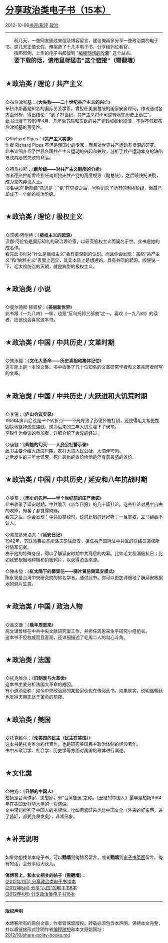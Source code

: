 <!DOCTYPE html>
<html xmlns="http://www.w3.org/1999/xhtml" xml:lang="zh-CN">
<head>
<meta http-equiv="Content-Type" content="text/html; charset=utf-8" />
<meta name="generator" content="Python script by program.think@gmail.com" />
<meta name="provider" content="program-think.blogspot.com" />
<link type="text/css" rel="stylesheet" href="../../css/program-think.css" />
<title>分享政治类电子书（15本） - 编程随想的博客</title>
</head>
<body>
<div id="main" style="width:100%;">
<h1><a href="../../index.md" title="回到首页">分享政治类电子书（15本）</a></h1>
<div class="post-info"><span class="date-header">2012-10-06</span><a href="../../tags/E4B9A6E8AF842FE5BDB1E8AF84.md" class="tag">书评/影评</a> <a href="../../tags/E694BFE6B2BB.md" class="tag">政治</a> </div>
<hr>
<div class="post">
&#12288;&#12288;前几天，一些网友通过来信及博客留言，建议俺再多分享一些政治类的电子书。这几天正值长假，俺挑选了十几本电子书，分享给列位看官。<br />&#12288;&#12288;按照惯例，上传的电子书都放到 "<a href="https://code.google.com/p/program-think/" target="_blank">编程随想的收藏</a>" 这个站点。<br />&#12288;&#12288;<font size="4"><b>要下载的话，请用鼠标猛击"<a href="https://code.google.com/p/program-think/wiki/Books" target="_blank">这个链接</a>"（需翻墙）</b></font><a name='more'></a><!--program-think--><br /><br /><h2>★政治类 / 理论 / 共产主义</h2><br />◇布热津斯基：《<b>大失败——二十世纪共产主义的兴亡</b>》<br />布热津斯基是知名的国际关系学着，曾担任美国总统的国家安全顾问。作者通过各方面分析，得出结论：“到了21世纪，共产主义将不可逆转地在历史上衰亡”。<br />此书出版于1989年4月，几年后苏联和东欧的共产党政权纷纷崩溃。不得不佩服布热津斯基的预见性。 <br /><br />◇Richard Pipes：《<b>共产主义实录</b>》<br />作者 Richard Pipes 不但是俄国史的专家，而且对世界共产运动有很深的研究。<br />此书详细介绍了世界各国共产主义运动的兴起和失败，分析了共产运动本身的缺陷导致其必然失败的命运。 <br /><br />◇德热拉斯：《<b>新阶级——对共产主义制度的分析</b>》<br />作者德热拉斯曾经担任南斯拉夫共产党的高层领导（副总统），之后跟铁托决裂，成为党内异议人士。<br />书名中的“新阶级”意思是：“党”在夺权之后，号称消灭了所有的剥削阶级，但自己却成了一个新的统治阶级。<br /><br /><h2>★政治类 / 理论 / 极权主义</h2><br />◇汉娜·阿伦特：《<b>极权主义的起源</b>》<br />汉娜·阿伦特是国际知名的政治理论家，以研究极权主义而闻名于世。此书是她的成名作。<br />看完此书你对“什么是极权主义”会有更深刻的认识。而且你会发现：虽然“共产主义”和“纳粹主义”表面上迥异，其实本质上是想通的，具有共同的起源。顺便说一下，毛太祖统治的天朝，就是典型的极权主义。 <br /><br /><h2>★政治类 / 小说</h2><br />◇奥尔德斯·赫胥黎：《<b>美丽新世界</b>》<br />此书跟《一九八四》一样，也是“反乌托邦三部曲”之一。喜欢《一九八四》的读者，应该也会喜欢这本书。 <br /><br /><h2>★政治类 / 中国 / 中共历史 / 文革时期</h2><br />◇宋永毅：《<b>文化大革命——历史真相和集体记忆</b>》<br />这实际上是一本论文集。书中收集了几十位知名的文革研究学者和文革亲历者所写的文章。<br /><br /><h2>★政治类 / 中国 / 中共历史 / 大跃进和大饥荒时期</h2><br />◇李锐：《<b>庐山会议实录</b>》<br />1959年庐山会议是一个转折点——不光导致了彭德怀被打倒，还使得毛太祖更加固执地坚持激进路线。这为后来的三年大饥荒埋下了伏笔。<br />李锐作为会议的参加者，详细介绍了会议的经过。 <br /><br />◇康健：《<b>辉煌的幻灭——人民公社警示录</b>》<br />此书主要介绍大跃进时期，农村大搞人民公社，大搞浮夸风。<br />之后发生的三年大饥荒，死亡最惨的省份恰恰是浮夸风最盛的省份。 <br /><br /><h2>★政治类 / 中国 / 中共历史 / 延安和八年抗战时期</h2><br />◇笑蜀：《<b>历史的先声——半个世纪前的庄严承诺</b>》<br />此书收录了延安时期，中共喉舌《新华日报》的几十篇社论。这些社论对民主自由的吹捧，俺看了都觉得肉麻。<br />看完之后，你会发现：中共没掌权时，说的比唱的还好听；一旦掌权，立马翻脸不认人。<br /><br />◇弗拉基米洛夫：《<b>延安日记</b>》<br />1942年，苏联派弗拉基米洛夫前往延安，担任共产国际驻中共区的联络员兼塔斯社随军记者。<br />由于他的特殊身份，得以了解延安时期中共高层的内幕。比如毛太祖消极抗日；比如延安根据地种植和销售鸦片，以获得资金来源。 <br /><br />◇陳永發：《<b>紅太陽下的罌粟花——鴉片貿易與延安模式</b>》<br />陈永发是台湾中央研究院的知名学者。通过此书，你可以更加详细地了解延安根据地的鸦片生意。 <br /><br /><h2>★政治类 / 中国 / 政治人物</h2><br />◇高文谦：《<b>晚年周恩来</b>》<br />高文谦曾经在中共中央文献研究室工作，并担任周恩来生平研究小组组长。<br />这本书不但权威而且客观，还详细描述了毛周二人的勾心斗角。 <br /><br /><h2>★政治类 / 法国</h2><br />◇托克维尔：《<b>旧制度与大革命</b>》<br />这本书主要分析法国大革命的成因。<br />有小道消息称：如今中央政治局的某些家伙也在传阅此书。如果属实，说明连朝廷也觉得天朝正处于革命的前夜。 <br /><br /><h2>★政治类 / 美国</h2><br />◇托克维尔：《<b>论美国的民主（民主在美国）</b>》<br />这本书是托克维尔的代表作，也是研究美国民主政治体制的经典著作。<br />书中从政治学、社会学、历史学等方面对美国的政体进行阐述。<br /><br /><h2>★文化类</h2><br />◇柏扬：《<b>丑陋的中国人</b>》<br />柏扬是台湾作家、思想家，有“台湾鲁迅”之称。《丑陋的中国人》最早是柏扬1984年在美国爱荷华大学的一次演讲。<br />文中深刻批判了中国人的劣根性。比如用酱缸来类比中国文化（外来的好东西，进了酱缸，都要变质发臭），非常形象。<br /><br /><h2>★补充说明</h2><br />如果你想找某本电子书，可以<b>翻墙</b>到俺博客留言，或者<b>翻墙</b>到<a href="https://code.google.com/p/program-think/wiki/Books" target="_blank">电子书页面</a>留言。俺有的话，会分享给大伙儿。<br /><br /><b>俺博客上，和本文相关的帖子（需翻墙）</b>：<br /><a href="../../2012/11/share-polity-books.md">(2012年11月) 分享政治类电子书10本</a><br /><a href="../../2012/05/share-polity-books.md">(2012年5月) 分享“六四”的电子书6本</a><br /><a href="../../2012/04/share-polity-books.md">(2012年4月) 分享政治类电子书16本</a><div class="blogger-post-footer">
</div>
<hr>
<div class="copyright">
<h4>版权声明</h4>
本博客所有的原创文章，作者皆保留版权。转载必须包含本声明，保持本文完整，并以超链接形式注明作者<a href="mailto:program.think@gmail.com">编程随想</a>和本文原始网址：<br>
<a href="2012/10/share-polity-books.md">2012/10/share-polity-books.md</a>
</div>
</div>
</body>
</html>
